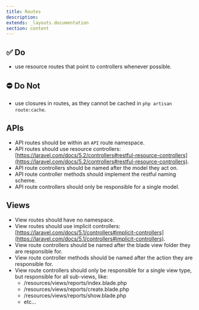 ```yaml
---
title: Routes
description: 
extends: _layouts.documentation
section: content
---
```

## ✅ Do

- use resource routes that point to controllers whenever possible.

## ⛔️ Do Not

- use closures in routes, as they cannot be cached in `php artisan route:cache`.

## APIs

- API routes should be within an `API` route namespace.
- API routes should use resource controllers: [https://laravel.com/docs/5.2/controllers#restful-resource-controllers](https://laravel.com/docs/5.2/controllers#restful-resource-controllers).
- API route controllers should be named after the model they act on.
- API route controller methods should implement the restful naming scheme.
- API route controllers should only be responsible for a single model.

## Views

- View routes should have no namespace.
- View routes should use implicit controllers: [https://laravel.com/docs/5.1/controllers#implicit-controllers](https://laravel.com/docs/5.1/controllers#implicit-controllers).
- View route controllers should be named after the blade view folder they are responsible for.
- View route controller methods should be named after the action they are responsible for.
- View route controllers should only be responsible for a single view type, but responsible for all sub-views, like:
  - /resources/views/reports/index.blade.php
  - /resources/views/reports/create.blade.php
  - /resources/views/reports/show.blade.php
  - etc...
